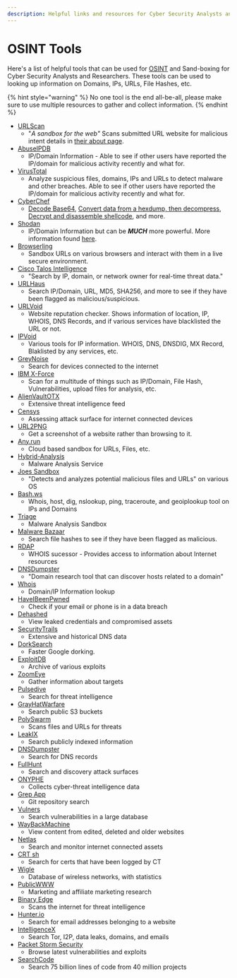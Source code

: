 ```yaml
---
description: Helpful links and resources for Cyber Security Analysts and Researchers
---
```


# OSINT Tools

Here's a list of helpful tools that can be used for [OSINT](../osint/) and Sand-boxing for Cyber Security Analysts and Researchers. These tools can be used to looking up information on Domains, IPs, URLs, File Hashes, etc.

{% hint style="warning" %}
No one tool is the end all-be-all, please make sure to use multiple resources to gather and collect information.
{% endhint %}

* [URLScan](https://urlscan.io/)
  * "_A sandbox for the web"_ Scans submitted URL website for malicious intent details in [their about page](https://urlscan.io/about/).
* [AbuseIPDB](https://www.abuseipdb.com/)
  * IP/Domain Information - Able to see if other users have reported the IP/domain for malicious activity recently and what for.
* [VirusTotal](https://www.virustotal.com/gui/home/upload)
  * Analyze suspicious files, domains, IPs and URLs to detect malware and other breaches. Able to see if other users have reported the IP/domain for malicious activity recently and what for.
* [CyberChef](https://gchq.github.io/CyberChef/)
  * [Decode Base64](https://icyberchef.com/#recipe=From\_Base64\('A-Za-z0-9%2B/%3D',true\)\&input=U0dGamF5QjBhR1VnVUd4aGJtVjBJUT09), [Convert data from a hexdump, then decompress](https://icyberchef.com/#recipe=From\_Hexdump\(\)Gunzip\(\)\&input=MDAwMDAwMDAgIDFmIDhiIDA4IDAwIDEyIGJjIGYzIDU3IDAwIGZmIDBkIGM3IGMxIDA5IDAwIDIwICB8Li4uLi6881cu/y7HwS4uIHwKMDAwMDAwMTAgIDA4IDA1IGQwIDU1IGZlIDA0IDJkIGQzIDA0IDFmIGNhIDhjIDQ0IDIxIDViIGZmICB8Li7QVf4uLdMuLsouRCFb/3wKMDAwMDAwMjAgIDYwIGM3IGQ3IDAzIDE2IGJlIDQwIDFmIDc4IDRhIDNmIDA5IDg5IDBiIDlhIDdkICB8YMfXLi6%2BQC54Sj8uLi4ufXwKMDAwMDAwMzAgIDRlIGM4IDRlIDZkIDA1IDFlIDAxIDhiIDRjIDI0IDAwIDAwIDAwICAgICAgICAgICB8TshObS4uLi5MJC4uLnw), [Decrypt and disassemble shellcode](https://icyberchef.com/#recipe=RC4\(%7B'option':'UTF8','string':'secret'%7D,'Hex','Hex'\)Disassemble\_x86\('64','Full%20x86%20architecture',16,0,true,true\)\&input=MjFkZGQyNTQwMTYwZWU2NWZlMDc3NzEwM2YyYTM5ZmJlNWJjYjZhYTBhYWJkNDE0ZjkwYzZjYWY1MzEyNzU0YWY3NzRiNzZiM2JiY2QxOTNjYjNkZGZkYmM1YTI2NTMzYTY4NmI1OWI4ZmVkNGQzODBkNDc0NDIwMWFlYzIwNDA1MDcxMzhlMmZlMmIzOTUwNDQ2ZGIzMWQyYmM2MjliZTRkM2YyZWIwMDQzYzI5M2Q3YTVkMjk2MmMwMGZlNmRhMzAwNzJkOGM1YTZiNGZlN2Q4NTlhMDQwZWVhZjI5OTczMzYzMDJmNWEwZWMxOQ), and more.
* [Shodan](https://www.shodan.io/)
  * IP/Domain Information but can be _**MUCH**_ more powerful. More information found [here](../osint/shodan.md).
* [Browserling](https://www.browserling.com/)
  * Sandbox URLs on various browsers and interact with them in a live secure environment.
* [Cisco Talos Intelligence](https://talosintelligence.com/)
  * "Search by IP, domain, or network owner for real-time threat data."
* [URLHaus](https://urlhaus.abuse.ch/)
  * Search IP/Domain, URL, MD5, SHA256, and more to see if they have been flagged as malicious/suspicious.
* [URLVoid](https://www.urlvoid.com/)
  * Website reputation checker. Shows information of location, IP, WHOIS, DNS Records, and if various services have blacklisted the URL or not.
* [IPVoid](https://www.ipvoid.com/)
  * Various tools for IP information. WHOIS, DNS, DNSDIG, MX Record, Blaklisted by any services, etc.
* [GreyNoise](https://viz.greynoise.io/)
  * Search for devices connected to the internet
* [IBM X-Force](https://exchange.xforce.ibmcloud.com/)
  * Scan for a multitude of things such as IP/Domain, File Hash, Vulnerabilities, upload files for analysis, etc.
* [AlienVaultOTX](https://otx.alienvault.com/)
  * Extensive threat intelligence feed
* [Censys](https://search.censys.io/)
  * Assessing attack surface for internet connected devices
* [URL2PNG](https://www.url2png.com/)
  * Get a screenshot of a website rather than browsing to it.
* [Any.run](https://any.run/)
  * Cloud based sandbox for URLs, Files, etc.
* [Hybrid-Analysis](https://hybrid-analysis.com/)
  * Malware Analysis Service
* [Joes Sandbox](https://www.joesandbox.com/)
  * "Detects and analyzes potential malicious files and URLs" on various OS
* [Bash.ws](https://bash.ws/)
  * Whois, host, dig, nslookup, ping, traceroute, and geoiplookup tool on IPs and Domains
* [Triage](https://tria.ge/)
  * Malware Analysis Sandbox
* [Malware Bazaar](https://bazaar.abuse.ch/)
  * Search file hashes to see if they have been flagged as malicious.
* [RDAP](https://client.rdap.org/)
  * WHOIS sucessor - Provides access to information about Internet resources
* [DNSDumpster](https://dnsdumpster.com/)
  * "Domain research tool that can discover hosts related to a domain"
* [Whois](https://www.whois.com/whois)
  * Domain/IP Information lookup
* [HaveIBeenPwned](https://haveibeenpwned.com/?ref=websitehunt)
  * Check if your email or phone is in a data breach
* [Dehashed](https://dehashed.com/)
  * View leaked credentials and compromised assets
* [SecurityTrails](https://securitytrails.com/dns-trails)
  * Extensive and historical DNS data
* [DorkSearch](https://dorksearch.com/)
  * Faster Google dorking.
* [ExploitDB](https://www.exploit-db.com/)
  * Archive of various exploits
* [ZoomEye](https://www.zoomeye.org/)
  * Gather information about targets
* [Pulsedive](https://pulsedive.com/)
  * Search for threat intelligence
* [GrayHatWarfare](https://grayhatwarfare.com/)
  * Search public S3 buckets
* [PolySwarm](https://polyswarm.network/)
  * Scans files and URLs for threats
* [LeakIX](https://leakix.net/)
  * Search publicly indexed information
* [DNSDumpster](https://dnsdumpster.com/)
  * Search for DNS records
* [FullHunt](https://fullhunt.io/)
  * Search and discovery attack surfaces
* [ONYPHE](https://www.onyphe.io/)
  * Collects cyber-threat intelligence data
* [Grep App](https://grep.app/)
  * Git repository search
* [Vulners](https://vulners.com/search)
  * Search vulnerabilities in a large database
* [WayBackMachine](https://web.archive.org/)
  * View content from edited, deleted and older websites
* [Netlas](https://app.netlas.io/host/)
  * Search and monitor internet connected assets
* [CRT sh](https://crt.sh/)
  * Search for certs that have been logged by CT
* [Wigle](https://wigle.net/)
  * Database of wireless networks, with statistics
* [PublicWWW](https://publicwww.com/)
  * Marketing and affiliate marketing research
* [Binary Edge](https://www.binaryedge.io/)
  * Scans the internet for threat intelligence
* [Hunter.io](https://hunter.io/)
  * Search for email addresses belonging to a website
* [IntelligenceX](https://intelx.io/)
  * Search Tor, I2P, data leaks, domains, and emails
* [Packet Storm Security](https://packetstormsecurity.com/)
  * Browse latest vulnerabilities and exploits
* [SearchCode](https://searchcode.com/)
  * Search 75 billion lines of code from 40 million projects

